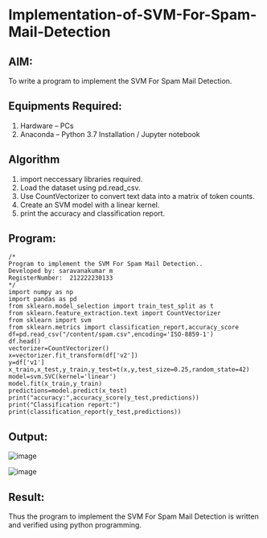 # Implementation-of-SVM-For-Spam-Mail-Detection

## AIM:
To write a program to implement the SVM For Spam Mail Detection.

## Equipments Required:
1. Hardware – PCs
2. Anaconda – Python 3.7 Installation / Jupyter notebook

## Algorithm
1. import neccessary libraries required.
2. Load the dataset using pd.read_csv.
3. Use CountVectorizer to convert text data into a matrix of token counts.
4. Create an SVM model with a linear kernel.
5. print the accuracy and classification report.

## Program:
```
/*
Program to implement the SVM For Spam Mail Detection..
Developed by: saravanakumar m
RegisterNumber:  212222230133
*/
import numpy as np
import pandas as pd
from sklearn.model_selection import train_test_split as t
from sklearn.feature_extraction.text import CountVectorizer
from sklearn import svm
from sklearn.metrics import classification_report,accuracy_score
df=pd.read_csv("/content/spam.csv",encoding='ISO-8859-1')
df.head()
vectorizer=CountVectorizer()
x=vectorizer.fit_transform(df['v2'])
y=df['v1']
x_train,x_test,y_train,y_test=t(x,y,test_size=0.25,random_state=42)
model=svm.SVC(kernel='linear')
model.fit(x_train,y_train)
predictions=model.predict(x_test)
print("accuracy:",accuracy_score(y_test,predictions))
print("Classification report:")
print(classification_report(y_test,predictions))
```

## Output:
![image](https://github.com/Saravana-kumar369/Implementation-of-SVM-For-Spam-Mail-Detection/assets/117925254/a2ba9f82-2f18-4609-a37d-2987c30b01d7)

![image](https://github.com/Saravana-kumar369/Implementation-of-SVM-For-Spam-Mail-Detection/assets/117925254/fc8d1872-7554-4afc-b021-786090e7be5a)

## Result:
Thus the program to implement the SVM For Spam Mail Detection is written and verified using python programming.
